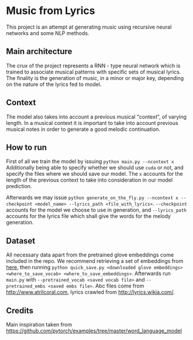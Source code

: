 # Music from Lyrics

This project is an attempt at generating music using recursive neural
networks and some NLP methods.

## Main architecture

The crux of the project represents a RNN - type neural network which is trained to associate musical patterns with specific sets of musical lyrics. The finality is the generation of music, in a minor or major key, depending on the nature of the lyrics fed to model.

## Context
The model also takes into account a previous musical "context", of varying length. In a musical context it is important to take into account previous musical notes in order to generate a good melodic continuation. 

## How to run
First of all we train the model by issuing
`python main.py --ncontext x ` 
Additionally being able to specify whether we should use `cuda` or not, and specify the files where we should save our model. The `x` accounts for the length of the previous context to take into consideration in our model prediction.

Afterwards we may issue `python generate_on_the_fly.py --ncontext x --checkpoint <model_name> --lyrics_path <file_with_lyrics>`. `--checkpoint` accounts for the model we choose to use in generation, and `--lyrics_path` accounts for the lyrics file which shall give the words for the melody generation. 

## Dataset
All necessary data apart from the pretrained glove embeddings come included in the repo. We recommend retrieving a set of embeddings from [here](https://github.com/3Top/word2vec-api#where-to-get-a-pretrained-models), then running `python quick_save.py <downloaded glove embeddings> <where_to_save_vocab> <where_to_save_embeddings>`. Afterwards run `main.py` with `--pretrained_vocab <saved vocab file>` and `--pretrained_embs <saved embs file>`.
Abc files come from http://www.atrilcoral.com, lyrics crawled from http://lyrics.wikia.com/.



## Credits
Main inspiration taken from https://github.com/pytorch/examples/tree/master/word_language_model
